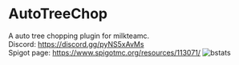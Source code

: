 # AutoTreeChop
A auto tree chopping plugin for milkteamc.  
Discord: https://discord.gg/pyNS5xAvMs  
Spigot page: https://www.spigotmc.org/resources/113071/
![bstats](https://bstats.org/signatures/bukkit/AutoTreeChop.svg)